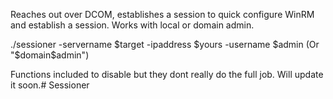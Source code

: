 Reaches out over DCOM, establishes a session to quick configure WinRM and establish a session. Works with local or domain admin.

./sessioner -servername $target -ipaddress $yours -username $admin (Or "$domain\$admin")

Functions included to disable but they dont really do the full job. Will update it soon.#   S e s s i o n e r 
